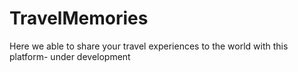# TravelMemories
Here we able to share your travel experiences to the world with this platform- under development
